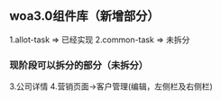 ##  woa3.0组件库（新增部分）

1.allot-task => 已经实现
2.common-task => 未拆分

### 现阶段可以拆分的部分（未拆分）

3.公司详情
4.营销页面->客户管理(编辑，左侧栏及右侧栏)